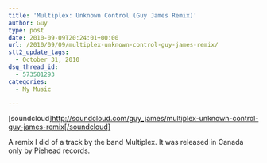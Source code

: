 ```yaml
---
title: 'Multiplex: Unknown Control (Guy James Remix)'
author: Guy
type: post
date: 2010-09-09T20:24:01+00:00
url: /2010/09/09/multiplex-unknown-control-guy-james-remix/
stt2_update_tags:
  - October 31, 2010
dsq_thread_id:
  - 573501293
categories:
  - My Music

---
```

[soundcloud]http://soundcloud.com/guy_james/multiplex-unknown-control-guy-james-remix[/soundcloud] 

A remix I did of a track by the band Multiplex. It was released in Canada only by Piehead records.